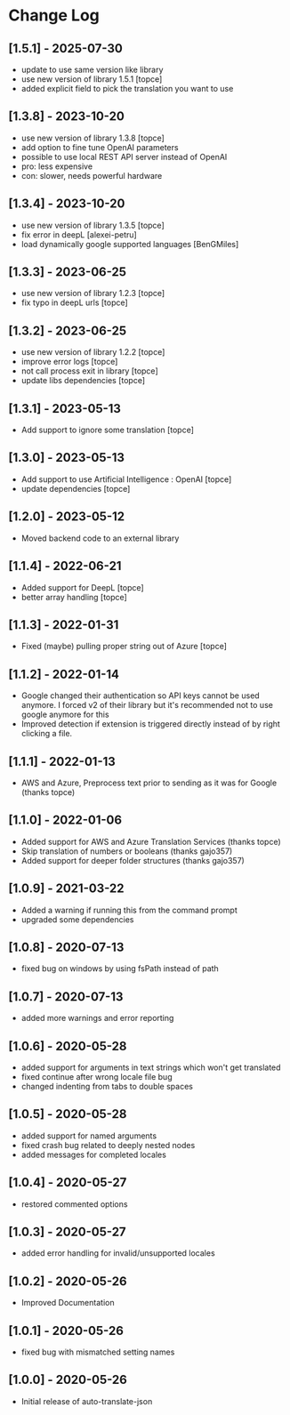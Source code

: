 # Change Log

## [1.5.1] - 2025-07-30

- update to use same version like library
- use new version of library 1.5.1 [topce]
- added explicit field to pick the translation you want to use

## [1.3.8] - 2023-10-20

- use new version of library 1.3.8 [topce]
- add option to fine tune OpenAI parameters
- possible to use local REST API server instead of OpenAI
- pro: less expensive
- con: slower, needs powerful hardware

## [1.3.4] - 2023-10-20

- use new version of library 1.3.5 [topce]
- fix error in deepL [alexei-petru]
- load dynamically google supported languages [BenGMiles]

## [1.3.3] - 2023-06-25

- use new version of library 1.2.3 [topce]
- fix typo in deepL urls [topce]

## [1.3.2] - 2023-06-25

- use new version of library 1.2.2 [topce]
- improve error logs [topce]
- not call process exit in library [topce]
- update libs dependencies [topce]

## [1.3.1] - 2023-05-13

- Add support to ignore some translation [topce]

## [1.3.0] - 2023-05-13

- Add support to use Artificial Intelligence : OpenAI [topce]
- update dependencies [topce]

## [1.2.0] - 2023-05-12

- Moved backend code to an external library

## [1.1.4] - 2022-06-21

- Added support for DeepL [topce]
- better array handling [topce]

## [1.1.3] - 2022-01-31

- Fixed (maybe) pulling proper string out of Azure [topce]

## [1.1.2] - 2022-01-14

- Google changed their authentication so API keys cannot be used anymore. I forced v2 of their library but it's recommended not to use google anymore for this
- Improved detection if extension is triggered directly instead of by right clicking a file.

## [1.1.1] - 2022-01-13

- AWS and Azure, Preprocess text prior to sending as it was for Google (thanks topce)

## [1.1.0] - 2022-01-06

- Added support for AWS and Azure Translation Services (thanks topce)
- Skip translation of numbers or booleans (thanks gajo357)
- Added support for deeper folder structures (thanks gajo357)

## [1.0.9] - 2021-03-22

- Added a warning if running this from the command prompt
- upgraded some dependencies

## [1.0.8] - 2020-07-13

- fixed bug on windows by using fsPath instead of path

## [1.0.7] - 2020-07-13

- added more warnings and error reporting

## [1.0.6] - 2020-05-28

- added support for arguments in text strings which won't get translated
- fixed continue after wrong locale file bug
- changed indenting from tabs to double spaces

## [1.0.5] - 2020-05-28

- added support for named arguments
- fixed crash bug related to deeply nested nodes
- added messages for completed locales

## [1.0.4] - 2020-05-27

- restored commented options

## [1.0.3] - 2020-05-27

- added error handling for invalid/unsupported locales

## [1.0.2] - 2020-05-26

- Improved Documentation

## [1.0.1] - 2020-05-26

- fixed bug with mismatched setting names

## [1.0.0] - 2020-05-26

- Initial release of auto-translate-json
